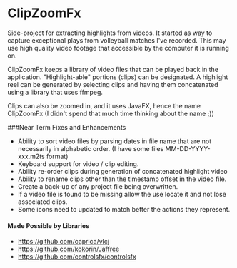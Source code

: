 # ClipZoomFx
Side-project for extracting highlights from videos. It started as way to capture exceptional 
plays from volleyball matches I've recorded. This may use high 
quality video footage that accessible by the computer it is running
on.

ClipZoomFx keeps a library of video files that can be played
back in the application. "Highlight-able" portions (clips) can be designated.
A highlight reel can be generated by selecting clips and
having them concatenated using a library that uses ffmpeg.

Clips can also be zoomed in, and it uses JavaFX, hence the
name ClipZoomFx (I didn't spend that much time thinking
about the name ;))

###Near Term Fixes and Enhancements

- Ability to sort video files by parsing dates in file name that are not necessarily in alphabetic order. (I have some files MM-DD-YYYY-xxx.m2ts format)
- Keyboard support for video / clip editing.
- Ability re-order clips during generation of concatenated highlight video
- Ability to rename clips other than the timestamp offset 
in the video file.
- Create a back-up of any project file being overwritten.
- If a video file is found to be missing allow the use 
locate it and not lose associated clips.
- Some icons need to updated to match better the actions
they represent.

#### Made Possible by Libraries
- https://github.com/caprica/vlcj
- https://github.com/kokorin/Jaffree
- https://github.com/controlsfx/controlsfx